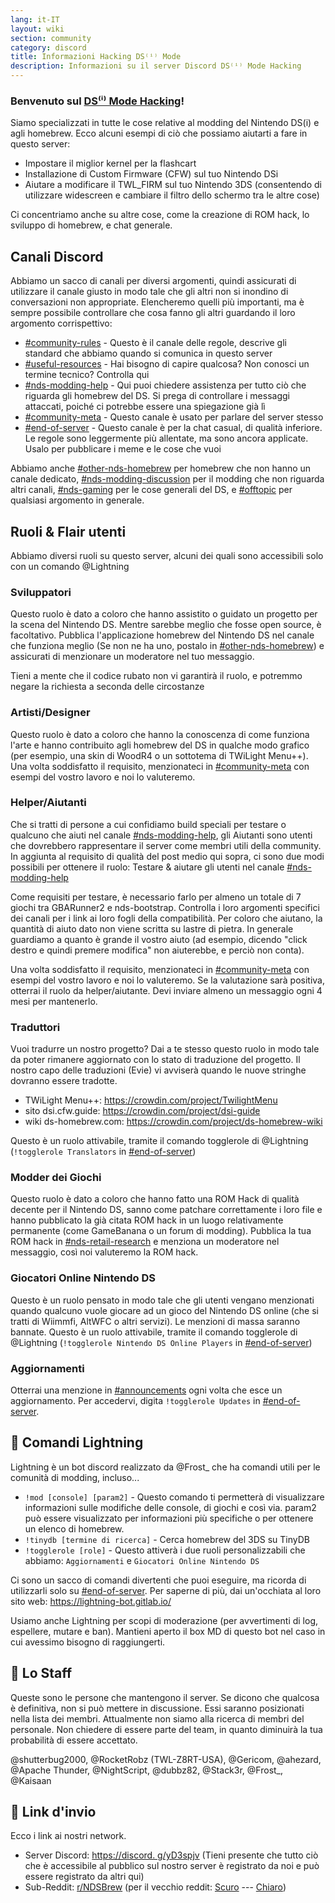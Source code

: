 ```yaml
---
lang: it-IT
layout: wiki
section: community
category: discord
title: Informazioni Hacking DS⁽ⁱ⁾ Mode
description: Informazioni su il server Discord DS⁽ⁱ⁾ Mode Hacking
---
```


### Benvenuto sul <u>DS⁽ⁱ⁾ Mode Hacking</u>!

Siamo specializzati in tutte le cose relative al modding del Nintendo DS(i) e agli homebrew. Ecco alcuni esempi di ciò che possiamo aiutarti a fare in questo server:

- Impostare il miglior kernel per la flashcart
- Installazione di Custom Firmware (CFW) sul tuo Nintendo DSi
- Aiutare a modificare il TWL_FIRM sul tuo Nintendo 3DS (consentendo di utilizzare widescreen e cambiare il filtro dello schermo tra le altre cose)

Ci concentriamo anche su altre cose, come la creazione di ROM hack, lo sviluppo di homebrew, e chat generale.

## Canali Discord
Abbiamo un sacco di canali per diversi argomenti, quindi assicurati di utilizzare il canale giusto in modo tale che gli altri non si inondino di conversazioni non appropriate. Elencheremo quelli più importanti, ma è sempre possibile controllare che cosa fanno gli altri guardando il loro argomento corrispettivo:

- [#community-rules][community-rules] - Questo è il canale delle regole, descrive gli standard che abbiamo quando si comunica in questo server
- [#useful-resources][useful-resources] - Hai bisogno di capire qualcosa? Non conosci un termine tecnico?  Controlla qui
- [#nds-modding-help][nds-modding-help] - Qui puoi chiedere assistenza per tutto ciò che riguarda gli homebrew del DS. Si prega di controllare i messaggi attaccati, poiché ci potrebbe essere una spiegazione già lì
- [#community-meta][community-meta] - Questo canale è usato per parlare del server stesso
- [#end-of-server][end-of-server] - Questo canale è per la chat casual, di qualità inferiore. Le regole sono leggermente più allentate, ma sono ancora applicate.  Usalo per pubblicare i meme e le cose che vuoi

Abbiamo anche [#other-nds-homebrew][other-nds-homebrew] per homebrew che non hanno un canale dedicato, [#nds-modding-discussion][nds-modding-discussion] per il modding che non riguarda altri canali, [#nds-gaming][nds-gaming] per le cose generali del DS, e [#offtopic][offtopic] per qualsiasi argomento in generale.

## Ruoli & Flair utenti
Abbiamo diversi ruoli su questo server, alcuni dei quali sono accessibili solo con un comando @Lightning

### Sviluppatori
Questo ruolo è dato a coloro che hanno assistito o guidato un progetto per la scena del Nintendo DS. Mentre sarebbe meglio che fosse open source, è facoltativo. Pubblica l'applicazione homebrew del Nintendo DS nel canale che funziona meglio (Se non ne ha uno, postalo in [#other-nds-homebrew][other-nds-homebrew]) e assicurati di menzionare un moderatore nel tuo messaggio.

Tieni a mente che il codice rubato non vi garantirà il ruolo, e potremmo negare la richiesta a seconda delle circostanze

### Artisti/Designer
Questo ruolo è dato a coloro che hanno la conoscenza di come funziona l'arte e hanno contribuito agli homebrew del DS in qualche modo grafico (per esempio, una skin di WoodR4 o un sottotema di TWiLight Menu++). Una volta soddisfatto il requisito, menzionateci in [#community-meta][community-meta] con esempi del vostro lavoro e noi lo valuteremo.

### Helper/Aiutanti
Che si tratti di persone a cui confidiamo build speciali per testare o qualcuno che aiuti nel canale [#nds-modding-help][nds-modding-help], gli Aiutanti sono utenti che dovrebbero rappresentare il server come membri utili della community. In aggiunta al requisito di qualità del post medio qui sopra, ci sono due modi possibili per ottenere il ruolo: Testare & aiutare gli utenti nel canale [#nds-modding-help][nds-modding-help]

Come requisiti per testare, è necessario farlo per almeno un totale di 7 giochi tra GBARunner2 e nds-bootstrap. Controlla i loro argomenti specifici dei canali per i link ai loro fogli della compatibilità. Per coloro che aiutano, la quantità di aiuto dato non viene scritta su lastre di pietra. In generale guardiamo a quanto è grande il vostro aiuto (ad esempio, dicendo "click destro e quindi premere modifica" non aiuterebbe, e perciò non conta).

Una volta soddisfatto il requisito, menzionateci in [#community-meta][community-meta] con esempi del vostro lavoro e noi lo valuteremo. Se la valutazione sarà positiva, otterrai il ruolo da helper/aiutante. Devi inviare almeno un messaggio ogni 4 mesi per mantenerlo.

### Traduttori
Vuoi tradurre un nostro progetto? Dai a te stesso questo ruolo in modo tale da poter rimanere aggiornato con lo stato di traduzione del progetto. Il nostro capo delle traduzioni (Evie) vi avviserà quando le nuove stringhe dovranno essere tradotte.

- TWiLight Menu++: <https://crowdin.com/project/TwilightMenu>
- sito dsi.cfw.guide: <https://crowdin.com/project/dsi-guide>
- wiki ds-homebrew.com: <https://crowdin.com/project/ds-homebrew-wiki>

Questo è un ruolo attivabile, tramite il comando togglerole di @Lightning (`!togglerole Translators` in [#end-of-server][end-of-server])

### Modder dei Giochi
Questo ruolo è dato a coloro che hanno fatto una ROM Hack di qualità decente per il Nintendo DS, sanno come patchare correttamente i loro file e hanno pubblicato la già citata ROM hack in un luogo relativamente permanente (come GameBanana o un forum di modding). Pubblica la tua ROM hack in [#nds-retail-research][nds-retail-research] e menziona un moderatore nel messaggio, così noi valuteremo la ROM hack.

### Giocatori Online Nintendo DS
Questo è un ruolo pensato in modo tale che gli utenti vengano menzionati quando qualcuno vuole giocare ad un gioco del Nintendo DS online (che si tratti di Wiimmfi, AltWFC o altri servizi). Le menzioni di massa saranno bannate. Questo è un ruolo attivabile, tramite il comando togglerole di @Lightning (`!togglerole Nintendo DS Online Players` in [#end-of-server][end-of-server])

### Aggiornamenti
Otterrai una menzione in [#announcements][announcements] ogni volta che esce un aggiornamento. Per accedervi, digita `!togglerole Updates` in [#end-of-server][end-of-server].

## 🤖 Comandi Lightning
Lightning è un bot discord realizzato da @Frost_ che ha comandi utili per le comunità di modding, incluso...

- `!mod [console] [param2]` - Questo comando ti permetterà di visualizzare informazioni sulle modifiche delle console, di giochi e così via. param2 può essere visualizzato per informazioni più specifiche o per ottenere un elenco di homebrew.
- `!tinydb [termine di ricerca]` - Cerca homebrew del 3DS su TinyDB
- `!togglerole [role]` - Questo attiverà i due ruoli personalizzabili che abbiamo: `Aggiornamenti` e `Giocatori Online Nintendo DS`

Ci sono un sacco di comandi divertenti che puoi eseguire, ma ricorda di utilizzarli solo su [#end-of-server][end-of-server]. Per saperne di più, dai un'occhiata al loro sito web: <https://lightning-bot.gitlab.io/>

Usiamo anche Lightning per scopi di moderazione (per avvertimenti di log, espellere, mutare e ban). Mantieni aperto il box MD di questo bot nel caso in cui avessimo bisogno di raggiungerti.

## 👑 Lo Staff
Queste sono le persone che mantengono il server. Se dicono che qualcosa è definitiva, non si può mettere in discussione. Essi saranno posizionati nella lista dei membri. Attualmente non siamo alla ricerca di membri del personale. Non chiedere di essere parte del team, in quanto diminuirà la tua probabilità di essere accettato.

@shutterbug2000, @RocketRobz (TWL-Z8RT-USA), @Gericom, @ahezard, @Apache Thunder, @NightScript, @dubbz82, @Stack3r, @Frost_, @Kaisaan

## 🚪 Link d'invio
Ecco i link ai nostri network.

- Server Discord: [https://discord. g/yD3spjv](https://discord.gg/yD3spjv) (Tieni presente che tutto ciò che è accessibile al pubblico sul nostro server è registrato da noi e può essere registrato da altri qui)
- Sub-Reddit: [r/NDSBrew](https://reddit.com/r/NDSBrew) (per il vecchio reddit: [Scuro](https://dm.reddit.com/r/NDSBrew/) --- [Chiaro](https://old.reddit.com/r/NDSBrew/))

<!-- Discord channel links -->
[community-rules]: https://discord.com/channels/283769550611152897/718305959914766366
[useful-resources]: https://discord.com/channels/283769550611152897/638041441079263283

[announcements]: https://discord.com/channels/283769550611152897/283771381735489537
[community-meta]: https://discord.com/channels/283769550611152897/715651368391671919

[nds-modding-help]: https://discord.com/channels/283769550611152897/332961165829210117
[nds-modding-discussion]: https://discord.com/channels/283769550611152897/547986366357700620
[nds-retail-research]: https://discord.com/channels/283769550611152897/356988919738400768
[other-nds-homebrew]: https://discord.com/channels/283769550611152897/536968881500061712

[offtopic]: https://discord.com/channels/283769550611152897/286686210225864725
[nds-gaming]: https://discord.com/channels/283769550611152897/668680785154408448
[end-of-server]: https://discord.com/channels/283769550611152897/283770736215195648
